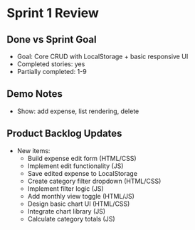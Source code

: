 # Sprint 1 Review

## Done vs Sprint Goal
- Goal: Core CRUD with LocalStorage + basic responsive UI
- Completed stories: yes
- Partially completed: 1-9

## Demo Notes
- Show: add expense, list rendering, delete

## Product Backlog Updates
- New items:
  - Build expense edit form (HTML/CSS)
  - Implement edit functionality (JS)
  - Save edited expense to LocalStorage
  - Create category filter dropdown (HTML/CSS)
  - Implement filter logic (JS)
  - Add monthly view toggle (HTML/JS)
  - Design basic chart UI (HTML/CSS)
  - Integrate chart library (JS)
  - Calculate category totals (JS)
